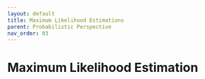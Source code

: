 ```yaml
---
layout: default
title: Maximum Likelihood Estimations
parent: Probabilistic Perspective
nav_order: 03
---
```


# Maximum Likelihood Estimation

